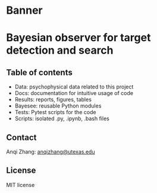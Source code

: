 # Banner

# Bayesian observer for target detection and search

## Table of contents

-   Data: psychophysical data related to this project
-   Docs: documentation for intuitive usage of code
-   Results: reports, figures, tables
-   Bayesee: reusable Python modules
-   Tests: Pytest scripts for the code
-   Scripts: isolated .py, .ipynb, .bash files

<!-- ## Function / purpose -->

<!-- ## Road map -->

<!-- ## Tools / sources -->

<!-- ## Set up / usage -->

<!-- ## Example / showcase -->

## Contact

Anqi Zhang: [anqizhang@utexas.edu](mailto:anqizhang@utexas.edu)

## License

MIT license
